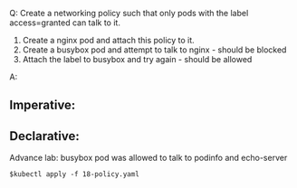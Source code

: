Q: Create a networking policy such that only pods with the label access=granted can talk to it.

1. Create a nginx pod and attach this policy to it.
2. Create a busybox pod and attempt to talk to nginx - should be blocked
3. Attach the label to busybox and try again - should be allowed

A:

## Imperative:

## Declarative:

Advance lab: busybox pod was allowed to talk to podinfo and echo-server

```shell
$kubectl apply -f 18-policy.yaml
```
